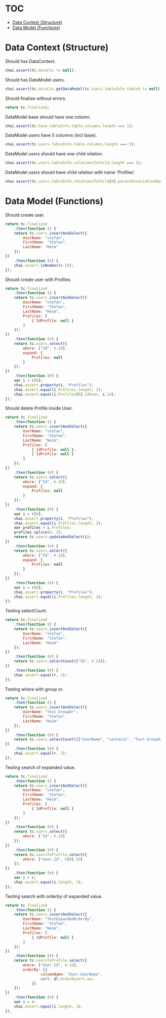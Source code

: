 # TOC
   - [Data Context (Structure)](#data-context-structure)
   - [Data Model (Functions)](#data-model-functions)
<a name=""></a>
 
<a name="data-context-structure"></a>
# Data Context (Structure)
Should has DataContext.

```js
chai.assert(tc.dataCtx != null);
```

Should has DataModel users.

```js
chai.assert(tc.dataCtx.getDataModel(tc.users.tableInfo.table) != null);
```

Should finalize without errors.

```js
return tc.finalized;
```

DataModel base should have one column.

```js
chai.assert(tc.base.tableInfo.table.columns.length === 1);
```

DataModel users have 5 columns (incl base).

```js
chai.assert(tc.users.tableInfo.table.columns.length === 5);
```

DataModel users should have one child relation.

```js
chai.assert(tc.users.tableInfo.relationsToChild.length === 1);
```

DataModel users should have child relation with name 'Profiles'.

```js
chai.assert(tc.users.tableInfo.relationsToChild[0].parentAssociationName === "Profiles");
```

<a name="data-model-functions"></a>
# Data Model (Functions)
Should create user.

```js
return tc.finalized
    .then(function () {
    return tc.users.insertAndSelect({
        UserName: "stefan",
        FirstName: "Stefan",
        LastName: "Heim"
    });
})
    .then(function (r) {
    chai.assert.isNumber(r.Id);
});
```

Should create user with Profiles.

```js
return tc.finalized
    .then(function () {
    return tc.users.insertAndSelect({
        UserName: "stefan",
        FirstName: "Stefan",
        LastName: "Heim",
        Profiles: [
            { IdProfile: null }
        ]
    });
})
    .then(function (r) {
    return tc.users.select({
        where: ["Id", r.Id],
        expand: {
            Profiles: null
        }
    });
})
    .then(function (r) {
    var i = r[0];
    chai.assert.property(i, "Profiles");
    chai.assert.equal(i.Profiles.length, 1);
    chai.assert.equal(i.Profiles[0].IdUser, i.Id);
});
```

Should delete Profile inside User.

```js
return tc.finalized
    .then(function () {
    return tc.users.insertAndSelect({
        UserName: "stefan",
        FirstName: "Stefan",
        LastName: "Heim",
        Profiles: [
            { IdProfile: null },
            { IdProfile: null }
        ]
    });
})
    .then(function (r) {
    return tc.users.select({
        where: ["Id", r.Id],
        expand: {
            Profiles: null
        }
    });
})
    .then(function (r) {
    var i = r[0];
    chai.assert.property(i, "Profiles");
    chai.assert.equal(i.Profiles.length, 2);
    var profiles = i.Profiles;
    profiles.splice(0, 1);
    return tc.users.updateAndSelect(i);
})
    .then(function (r) {
    return tc.users.select({
        where: ["Id", r.Id],
        expand: {
            Profiles: null
        }
    });
})
    .then(function (r) {
    var i = r[0];
    chai.assert.property(i, "Profiles");
    chai.assert.equal(i.Profiles.length, 1);
});
```

Testing selectCount.

```js
return tc.finalized
    .then(function () {
    return tc.users.insertAndSelect({
        UserName: "stefan",
        FirstName: "Stefan",
        LastName: "Heim"
    });
})
    .then(function (r) {
    return tc.users.selectCount(["Id", r.Id]);
})
    .then(function (r) {
    chai.assert.equal(r, 1);
});
```

Testing where with group or.

```js
return tc.finalized
    .then(function () {
    return tc.users.insertAndSelect({
        UserName: "Test GroupOr",
        FirstName: "Stefan",
        LastName: "Heim"
    });
})
    .then(function (r) {
    return tc.users.selectCount([["UserName", "contains", "Test GroupOr"], "or", ["UserName", "contains", "Test GroupOr"], "or", ["UserName", "contains", "Test GroupOr"], "or", ["UserName", "contains", "Test GroupOr"]]);
})
    .then(function (r) {
    chai.assert.equal(r, 1);
});
```

Testing search of expanded value.

```js
return tc.finalized
    .then(function () {
    return tc.users.insertAndSelect({
        UserName: "stefan",
        FirstName: "Stefan",
        LastName: "Heim",
        Profiles: [
            { IdProfile: null }
        ]
    });
})
    .then(function (r) {
    return tc.users.select({
        where: ["Id", r.Id]
    });
})
    .then(function (r) {
    return tc.usersToProfile.select({
        where: ["User.Id", r[0].Id]
    });
})
    .then(function (r) {
    var i = r;
    chai.assert.equal(i.length, 1);
});
```

Testing search with orderby of expanded value.

```js
return tc.finalized
    .then(function () {
    return tc.users.insertAndSelect({
        UserName: "TestExpandedOrderBy",
        FirstName: "Stefan",
        LastName: "Heim",
        Profiles: [
            { IdProfile: null }
        ]
    });
})
    .then(function (r) {
    return tc.usersToProfile.select({
        where: ["User.Id", r.Id],
        orderBy: [{
                columnName: "User.UserName",
                sort: dl.OrderBySort.asc
            }]
    });
})
    .then(function (r) {
    var i = r;
    chai.assert.equal(i.length, 1);
});
```

